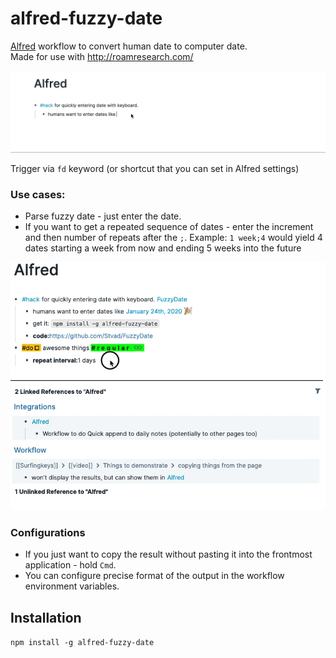# alfred-fuzzy-date

[Alfred](https://www.alfredapp.com/) workflow to convert human date to computer date.  
Made for use with http://roamresearch.com/

![](giflink.gif)

Trigger via `fd` keyword (or shortcut that you can set in Alfred settings)

### Use cases:
* Parse fuzzy date - just enter the date.
* If you want to get a repeated sequence of dates - enter the increment and then number of repeats after the `;`. Example: `1 week;4` would yield 4 dates starting a week from now and ending 5 weeks into the future

![](giflink_repeated.gif)

### Configurations
* If you just want to copy the result without pasting it into the frontmost application - hold `Cmd`.
* You can configure precise format of the output in the workflow environment variables.



## Installation

`npm install -g alfred-fuzzy-date`


